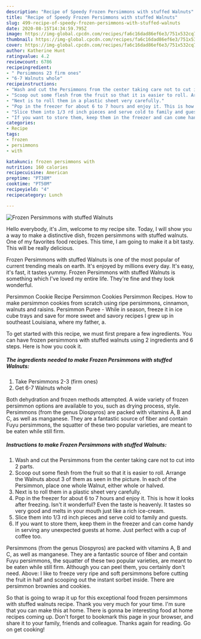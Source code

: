 ```yaml
---
description: "Recipe of Speedy Frozen Persimmons with stuffed Walnuts"
title: "Recipe of Speedy Frozen Persimmons with stuffed Walnuts"
slug: 499-recipe-of-speedy-frozen-persimmons-with-stuffed-walnuts
date: 2020-08-15T14:34:59.795Z
image: https://img-global.cpcdn.com/recipes/fa6c16dad86ef6e3/751x532cq70/frozen-persimmons-with-stuffed-walnuts-recipe-main-photo.jpg
thumbnail: https://img-global.cpcdn.com/recipes/fa6c16dad86ef6e3/751x532cq70/frozen-persimmons-with-stuffed-walnuts-recipe-main-photo.jpg
cover: https://img-global.cpcdn.com/recipes/fa6c16dad86ef6e3/751x532cq70/frozen-persimmons-with-stuffed-walnuts-recipe-main-photo.jpg
author: Katherine Hunt
ratingvalue: 4.2
reviewcount: 6786
recipeingredient:
- " Persimmons 23 firm ones"
- "6-7 Walnuts whole"
recipeinstructions:
- "Wash and cut the Persimmons from the center taking care not to cut into 2 parts."
- "Scoop out some flesh from the fruit so that it is easier to roll. Arrange the Walnuts about 3 of them as seen in the picture. In each of the Persimmon, place one whole Walnut, either whole or halved."
- "Next is to roll them in a plastic sheet very carefully."
- "Pop in the freezer for about 6 to 7 hours and enjoy it. This is how it looks after freezing. Isn&#39;t it wonderful? Even the taste is heavenly. It tastes so very good and melts in your mouth just like a rich ice-cream."
- "Slice them into 1/3 rd inch pieces and serve cold to family and guests."
- "If you want to store them, keep them in the freezer and can come handy in serving any unexpected guests at home. Just perfect with a cup of coffee too."
categories:
- Recipe
tags:
- frozen
- persimmons
- with

katakunci: frozen persimmons with 
nutrition: 160 calories
recipecuisine: American
preptime: "PT38M"
cooktime: "PT50M"
recipeyield: "4"
recipecategory: Lunch

---
```



![Frozen Persimmons with stuffed Walnuts](https://img-global.cpcdn.com/recipes/fa6c16dad86ef6e3/751x532cq70/frozen-persimmons-with-stuffed-walnuts-recipe-main-photo.jpg)

Hello everybody, it's Jim, welcome to my recipe site. Today, I will show you a way to make a distinctive dish, frozen persimmons with stuffed walnuts. One of my favorites food recipes. This time, I am going to make it a bit tasty. This will be really delicious.

Frozen Persimmons with stuffed Walnuts is one of the most popular of current trending meals on earth. It's enjoyed by millions every day. It's easy, it's fast, it tastes yummy. Frozen Persimmons with stuffed Walnuts is something which I've loved my entire life. They're fine and they look wonderful.

Persimmon Cookie Recipe Persimmon Cookies Persimmon Recipes. How to make persimmon cookies from scratch using ripe persimmons, cinnamon, walnuts and raisins. Persimmon Puree - While in season, freeze it in ice cube trays and save for more sweet and savory recipes I grew up in southeast Louisiana, where my father, a.


To get started with this recipe, we must first prepare a few ingredients. You can have frozen persimmons with stuffed walnuts using 2 ingredients and 6 steps. Here is how you cook it.

<!--inarticleads1-->

##### The ingredients needed to make Frozen Persimmons with stuffed Walnuts:

1. Take  Persimmons 2-3 (firm ones)
1. Get 6-7 Walnuts whole


Both dehydration and frozen methods attempted. A wide variety of frozen persimmon options are available to you, such as drying process, style. Persimmons (from the genus Diospyros) are packed with vitamins A, B and C, as well as manganese. They are a fantastic source of fiber and contain Fuyu persimmons, the squatter of these two popular varieties, are meant to be eaten while still firm. 

<!--inarticleads2-->

##### Instructions to make Frozen Persimmons with stuffed Walnuts:

1. Wash and cut the Persimmons from the center taking care not to cut into 2 parts.
1. Scoop out some flesh from the fruit so that it is easier to roll. Arrange the Walnuts about 3 of them as seen in the picture. In each of the Persimmon, place one whole Walnut, either whole or halved.
1. Next is to roll them in a plastic sheet very carefully.
1. Pop in the freezer for about 6 to 7 hours and enjoy it. This is how it looks after freezing. Isn&#39;t it wonderful? Even the taste is heavenly. It tastes so very good and melts in your mouth just like a rich ice-cream.
1. Slice them into 1/3 rd inch pieces and serve cold to family and guests.
1. If you want to store them, keep them in the freezer and can come handy in serving any unexpected guests at home. Just perfect with a cup of coffee too.


Persimmons (from the genus Diospyros) are packed with vitamins A, B and C, as well as manganese. They are a fantastic source of fiber and contain Fuyu persimmons, the squatter of these two popular varieties, are meant to be eaten while still firm. Although you can peel them, you certainly don&#39;t need. Above: I like to freeze very ripe and soft persimmons before cutting the fruit in half and scooping out the instant sorbet inside. There are persimmon brownies and cookies. 

So that is going to wrap it up for this exceptional food frozen persimmons with stuffed walnuts recipe. Thank you very much for your time. I'm sure that you can make this at home. There is gonna be interesting food at home recipes coming up. Don't forget to bookmark this page in your browser, and share it to your family, friends and colleague. Thanks again for reading. Go on get cooking!
